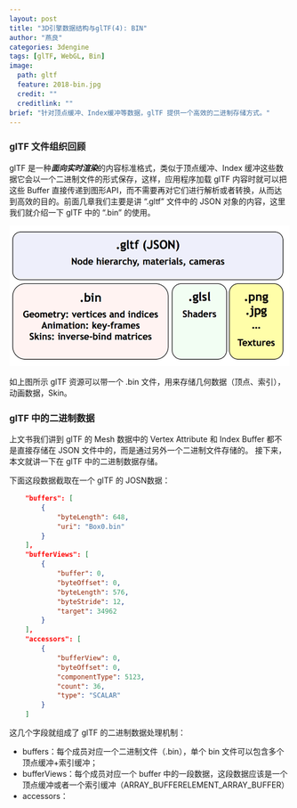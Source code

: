 ```yaml
---
layout: post
title: "3D引擎数据结构与glTF(4): BIN"
author: "燕良"
categories: 3dengine
tags: [glTF, WebGL, Bin]
image:
  path: gltf
  feature: 2018-bin.jpg
  credit: ""
  creditlink: ""
brief: "针对顶点缓冲、Index缓冲等数据，glTF 提供一个高效的二进制存储方式。"
---
```


### glTF 文件组织回顾

glTF 是一种***面向实时渲染***的内容标准格式，类似于顶点缓冲、Index 缓冲这些数据它会以一个二进制文件的形式保存，这样，应用程序加载 glTF 内容时就可以把这些 Buffer 直接传递到图形API，而不需要再对它们进行解析或者转换，从而达到高效的目的。前面几章我们主要是讲 “.gltf” 文件中的 JSON 对象的内容，这里我们就介绍一下 glTF 中的 “.bin” 的使用。

![gltf-bin-glsl-png](/assets/img/gltf/2017-gltf-files.png)  

如上图所示 glTF 资源可以带一个 .bin 文件，用来存储几何数据（顶点、索引），动画数据，Skin。

### glTF 中的二进制数据

上文书我们讲到 glTF 的 Mesh 数据中的 Vertex Attribute 和 Index Buffer 都不是直接存储在 JSON 文件中的，而是通过另外一个二进制文件存储的。 接下来，本文就讲一下在 glTF 中的二进制数据存储。

下面这段数据截取在一个 glTF 的 JOSN数据：

``` json
    "buffers": [
        {
            "byteLength": 648,
            "uri": "Box0.bin"
        }
    ],
    "bufferViews": [
        {
            "buffer": 0,
            "byteOffset": 0,
            "byteLength": 576,
            "byteStride": 12,
            "target": 34962
        }
    ],
    "accessors": [
        {
            "bufferView": 0,
            "byteOffset": 0,
            "componentType": 5123,
            "count": 36,
            "type": "SCALAR"
        }
    ]
```

这几个字段就组成了 glTF 的二进制数据处理机制：  
* buffers：每个成员对应一个二进制文件（.bin），单个 bin 文件可以包含多个顶点缓冲+索引缓冲；
* bufferViews：每个成员对应一个 buffer 中的一段数据，这段数据应该是一个顶点缓冲或者一个索引缓冲（ARRAY_BUFFERELEMENT_ARRAY_BUFFER）
* accessors：